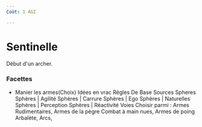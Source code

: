 ```yaml
---
Coût: 1 AGI

---
```


# Sentinelle 

Début d'un archer.

### Facettes

* Manier les armes(Choix)
 Idées en vrac Règles De Base Sources Spheres Sphères | Agilité Sphères | Carrure Sphères | Ego Sphères | Naturelles Sphères | Perception Sphères | Réactivité Voies Choisir parmi :
 Armes Rudimentaires, Armes de la pègre
 Combat à main nues, Armes de poing
 Arbalète, Arcs,
